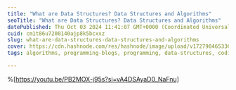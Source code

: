 ```yaml
---
title: "What are Data Structures? Data Structures and Algorithms"
seoTitle: "What are Data Structures? Data Structures and Algorithms"
datePublished: Thu Oct 03 2024 11:41:07 GMT+0000 (Coordinated Universal Time)
cuid: cm1t86u7200140ajp8k5bcxxz
slug: what-are-data-structures-data-structures-and-algorithms
cover: https://cdn.hashnode.com/res/hashnode/image/upload/v1727904653369/d950212d-7557-4c8f-96b6-f99ae4316a99.png
tags: algorithms, programming-blogs, programming, data-structures, coding, programming-languages, data-structure-and-algorithms

---
```


%[https://youtu.be/PB2MOX-j95s?si=vA4DSAyaD0_NaFnu]